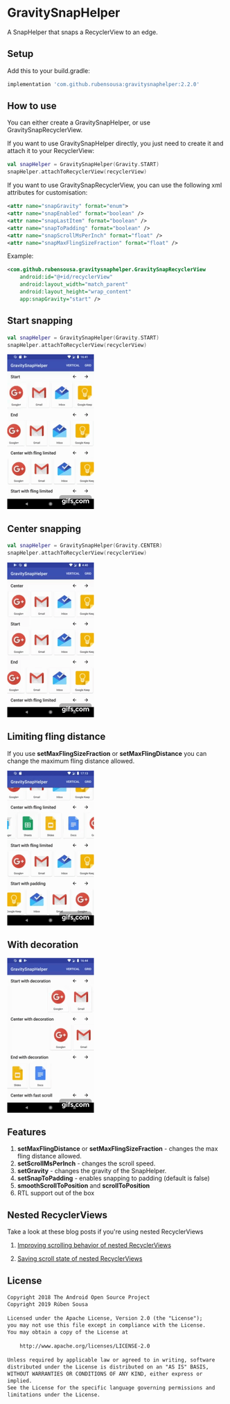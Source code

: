 # GravitySnapHelper

A SnapHelper that snaps a RecyclerView to an edge.

## Setup

Add this to your build.gradle:

```groovy
implementation 'com.github.rubensousa:gravitysnaphelper:2.2.0'
```

## How to use

You can either create a GravitySnapHelper, or use GravitySnapRecyclerView.

If you want to use GravitySnapHelper directly, 
you just need to create it and attach it to your RecyclerView:

```kotlin
val snapHelper = GravitySnapHelper(Gravity.START)
snapHelper.attachToRecyclerView(recyclerView)
```

If you want to use GravitySnapRecyclerView, you can use the following xml attributes for customisation:

```xml
<attr name="snapGravity" format="enum">
<attr name="snapEnabled" format="boolean" />
<attr name="snapLastItem" format="boolean" />
<attr name="snapToPadding" format="boolean" />
<attr name="snapScrollMsPerInch" format="float" />
<attr name="snapMaxFlingSizeFraction" format="float" />
```

Example:

```xml
<com.github.rubensousa.gravitysnaphelper.GravitySnapRecyclerView
    android:id="@+id/recyclerView"
    android:layout_width="match_parent"
    android:layout_height="wrap_content"
    app:snapGravity="start" />
```

## Start snapping

```kotlin
val snapHelper = GravitySnapHelper(Gravity.START)
snapHelper.attachToRecyclerView(recyclerView)
```

<img src="screens/start_snap.gif" width=200></img>

## Center snapping

```kotlin
val snapHelper = GravitySnapHelper(Gravity.CENTER)
snapHelper.attachToRecyclerView(recyclerView)
```

<img src="screens/center_snap.gif" width=200></img>

## Limiting fling distance

If you use  **setMaxFlingSizeFraction** or **setMaxFlingDistance** 
you can change the maximum fling distance allowed.

<img src="screens/fling_limit_snap.gif" width=200></img>


## With decoration

<img src="screens/decoration_snap.gif" width=200></img>

## Features 

1. **setMaxFlingDistance** or **setMaxFlingSizeFraction** - changes the max fling distance allowed.
2. **setScrollMsPerInch** - changes the scroll speed.
3. **setGravity** - changes the gravity of the SnapHelper.
4. **setSnapToPadding** - enables snapping to padding (default is false)
5. **smoothScrollToPosition** and **scrollToPosition**
6. RTL support out of the box

## Nested RecyclerViews

Take a look at these blog posts if you're using nested RecyclerViews

1. [Improving scrolling behavior of nested RecyclerViews](https://rubensousa.com/2019/08/16/nested_recyclerview_part1/)

2. [Saving scroll state of nested RecyclerViews](https://rubensousa.com/2019/08/27/saving_scroll_state_of_nested_recyclerviews/)


## License

    Copyright 2018 The Android Open Source Project
    Copyright 2019 Rúben Sousa
    
    Licensed under the Apache License, Version 2.0 (the "License");
    you may not use this file except in compliance with the License.
    You may obtain a copy of the License at
    
        http://www.apache.org/licenses/LICENSE-2.0
    
    Unless required by applicable law or agreed to in writing, software
    distributed under the License is distributed on an "AS IS" BASIS,
    WITHOUT WARRANTIES OR CONDITIONS OF ANY KIND, either express or implied.
    See the License for the specific language governing permissions and
    limitations under the License.
